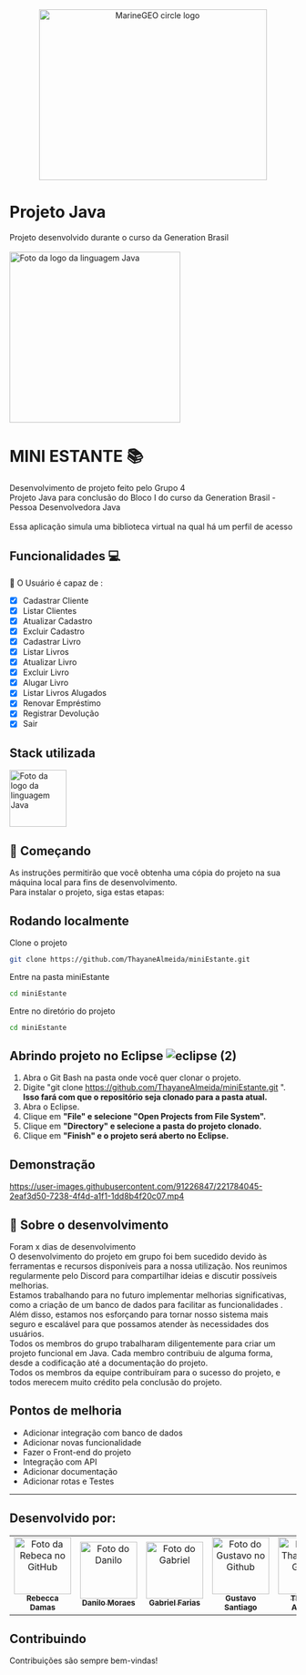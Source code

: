 <div align="center">

<img src="https://user-images.githubusercontent.com/91226847/220452069-614810d9-7f1a-474c-85e8-3eb89965e6b4.jpg" alt="MarineGEO circle logo" style="height: 300px; width:400px;"/>


</div>

# Projeto Java

Projeto desenvolvido durante o curso da Generation Brasil<br>
<br>
<img src="https://clickmuseus.com.br/wp-content/uploads/2021/05/joi.jpg" width="300px;" alt="Foto da logo da linguagem Java"/><br>

# MINI ESTANTE 📚
Desenvolvimento de projeto feito pelo Grupo 4 <br>
Projeto Java para conclusão do Bloco I do curso da Generation Brasil - Pessoa Desenvolvedora Java <br>
<br>
Essa aplicação simula uma biblioteca virtual na qual há um perfil de acesso  
 
## Funcionalidades 💻
🙍 O Usuário é capaz de :
- [x] Cadastrar Cliente
- [x] Listar Clientes
- [x] Atualizar Cadastro
- [x] Excluir Cadastro
- [x] Cadastrar Livro
- [x] Listar Livros
- [x] Atualizar Livro
- [x] Excluir Livro
- [x] Alugar Livro
- [x] Listar Livros Alugados
- [x] Renovar Empréstimo
- [x] Registrar Devolução
- [x] Sair

## Stack utilizada

<img src="https://inforchannel.com.br/wp-content/uploads/2021/03/e2d2f80e-java-logo-1-1536x860.png" width="100px;" alt="Foto da logo da linguagem Java"/><br>


 ## 🚀 Começando
 
 As instruções permitirão que você obtenha uma cópia do projeto na sua máquina local para fins de desenvolvimento.<br>
 Para instalar o projeto, siga estas etapas:

## Rodando localmente

Clone o projeto

```bash
git clone https://github.com/ThayaneAlmeida/miniEstante.git
```

Entre na pasta miniEstante

```bash
cd miniEstante
```

Entre no diretório do projeto

```bash
cd miniEstante
```

## Abrindo projeto no Eclipse ![eclipse (2)](https://user-images.githubusercontent.com/91226847/221387898-31b29487-e343-403a-b4e2-9e7c80e8fa20.png)




1. Abra o Git Bash na pasta onde você quer clonar o projeto.
2. Digite "git clone https://github.com/ThayaneAlmeida/miniEstante.git ". <br>
**Isso fará com que o repositório seja clonado para a pasta atual.**
3. Abra o Eclipse.
4. Clique em **"File" e selecione "Open Projects from File System".**
5. Clique em **"Directory" e selecione a pasta do projeto clonado.**
6. Clique em **"Finish" e o projeto será aberto no Eclipse.**

## Demonstração


https://user-images.githubusercontent.com/91226847/221784045-2eaf3d50-7238-4f4d-a1f1-1dd8b4f20c07.mp4



## 📌  Sobre o desenvolvimento

 Foram x dias de desenvolvimento <br>
   O desenvolvimento do projeto em grupo foi bem sucedido devido às ferramentas e recursos disponíveis para a nossa utilização. Nos reunimos regularmente pelo Discord para compartilhar ideias e discutir possíveis melhorias.<br>
   Estamos trabalhando para no futuro implementar melhorias significativas, como a criação de um banco de dados  para facilitar as funcionalidades . Além disso, estamos nos esforçando para tornar nosso sistema mais seguro e escalável para que possamos atender às necessidades dos usuários.<br>
Todos os membros do grupo trabalharam diligentemente para criar um projeto funcional em Java. Cada membro contribuiu de alguma forma, desde a codificação  até a documentação do projeto.<br>
Todos os membros da equipe contribuíram para o sucesso do projeto, e todos merecem muito crédito pela conclusão do projeto.


## Pontos de melhoria
- Adicionar integração com  banco de dados
- Adicionar novas funcionalidade
- Fazer o Front-end do projeto 
- Integração com API
- Adicionar documentação
- Adicionar rotas e Testes 

---
## Desenvolvido por:
<div align="center">

<table>
  <tr>
    <td align="center">
      <a href="https://github.com/becadfd">
        <img src="https://avatars.githubusercontent.com/u/123839829?v=4" width="100px;" alt="Foto da Rebeca no GitHub"/><br>
        <sub>
          <b>Rebecca Damas</b>
        </sub>
      </a>
    </td>
    <td align="center">
      <a href="https://github.com/Kaluribr">
        <img src="https://avatars.githubusercontent.com/u/87100085?v=4" width="100px;" alt="Foto do Danilo"/><br>
        <sub>
          <b>Danilo Moraes</b>
        </sub>
      </a>
    </td>
    <td align="center">
      <a href="https://github.com/ovictoru">
        <img src="https://avatars.githubusercontent.com/u/123930982?v=4" width="100px;" alt="Foto do Gabriel"/><br>
        <sub>
          <b>Gabriel Farias</b>
        </sub>
      </a>
    </td>
     <td align="center">
      <a href="https://github.com/GustavoSantiago81">
        <img src="https://avatars.githubusercontent.com/u/123910445?v=4" width="100px;" alt="Foto do Gustavo no Github"/><br>
        <sub>
          <b>Gustavo Santiago</b>
        </sub>
      </a>
    </td>
    <td align="center">
      <a href="https://github.com/ThayaneAlmeida">
        <img src="https://avatars.githubusercontent.com/u/74434739?v=4" width="100px;" alt="Foto da Thayane no GitHub"/><br>
        <sub>
          <b>Thayane Almeida</b>
        </sub>
      </a>
    </td>
    <td align="center">
      <a href="https://github.com/LaiFrance">
        <img src="https://avatars.githubusercontent.com/u/91226847?v=4" width="100px;" alt="Foto da Laise no GitHub"/><br>
        <sub>
          <b>Laise France</b>
        </sub>
      </a>
    </td>
    <td align="center">
      <a href="https://github.com/Mrnho1">
        <img src="https://avatars.githubusercontent.com/u/110050225?v=4" width="100px;" alt="Foto do Lucas"/><br>
        <sub>
          <b>Lucas Marinho</b>
        </sub>
      </a>
    </td>
  </tr>
</table>
</div>

## Contribuindo

Contribuições são sempre bem-vindas!
